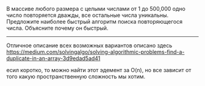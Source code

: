 В массиве любого размера с целыми числами от 1 до 500,000 одно число повторяется дважды, все остальные числа уникальны. Предложите наиболее быстрый алгоритм поиска повторяющегося числа. Объясните почему он быстрый.

---

Отличное описание всех возможных вариантов описано здесь
https://medium.com/solvingalgo/solving-algorithmic-problems-find-a-duplicate-in-an-array-3d9edad5ad41

есил коротко, то можно найти этот эдемент за O(n), но все зависит от того какую пространственную сложность мы хотим.

